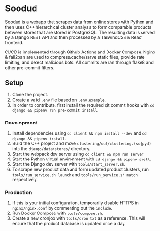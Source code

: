 # Soodud

Soodud is a webapp that scrapes data from online stores with Python and then uses C++ hierarchical cluster analysis to form comparable products between stores that are stored in PostgreSQL. The resulting data is served by a Django REST API and then processed by a TailwindCSS & React frontend.

CI/CD is implemented through Github Actions and Docker Compose. Nginx & fail2ban are used to compress/cache/serve static files, provide rate limiting, and detect malicious bots. All commits are ran through flake8 and other pre-commit filters.

## Setup

1. Clone the project.
1. Create a valid `.env` file based on `.env.example`.
1. In order to contribute, first install the required git commit hooks with `cd django && pipenv run pre-commit install`.

### Development

1. Install dependencies using `cd client && npm install --dev` and `cd django && pipenv install`.
1. Build the C++ project and move `clustering/out/clustering.(so|pyd)` into the `django/data/stores/` directory.
1. Start the webpack dev server using `cd client && npm run server`
1. Start the Python virtual environment with `cd django && pipenv shell`.
1. Start the Django dev server with `tools/start_server.sh`.
1. To scrape new product data and form updated product clusters, run `tools/run_service.sh launch` and `tools/run_service.sh match` respectively.

### Production

1. If this is your initial configuration, temporarily disable HTTPS in `nginx/nginx.conf` by commenting out the `include`.
1. Run Docker Compose with `tools/compose.sh`.
1. Create a new cronjob with `tools/cron.txt` as a reference. This will ensure that the product database is updated once a day.
